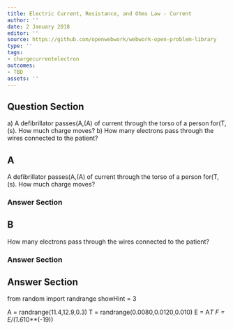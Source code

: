 ```yaml
---
title: Electric Current, Resistance, and Ohms Law - Current
author: ''
date: 2 January 2018
editor: ''
source: https://github.com/openwebwork/webwork-open-problem-library
type: ''
tags:
- chargecurrentelectron
outcomes:
- TBD
assets: ''
---
```


## Question Section 

a) A defibrillator passes(A,(A) of current through the torso of a person for(T,(s). How much charge moves?
b) How many electrons pass through the wires connected to the patient?

## A
A defibrillator passes(A,(A) of current through the torso of a person for(T,(s). How much charge moves?
### Answer Section
## B
How many electrons pass through the wires connected to the patient?
### Answer Section


## Answer Section

from random import randrange
showHint = 3

A = randrange(11.4,12.9,0.3)
T = randrange(0.0080,0.0120,0.010)
E = A*T
F = E/(1.6*10**(-19))